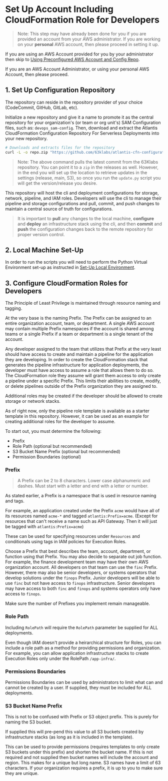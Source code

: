 # Set Up Account Including CloudFormation Role for Developers

> Note: This step may have already been done for you if you are provided an account from your AWS administrator. If you are working on your **personal** AWS account, then please proceed in setting it up.

If you are using an AWS Account provided for you by your administrator then skip to [Using Preconfigured AWS Account and Config Repo](./02-Using-Preconfigured-AWS-Account-and-Config-Repo.md).

If you are an AWS Account Administrator, or using your personal AWS Account, then please proceed.

## 1. Set Up Configuration Repository

The repository can reside in the repository provider of your choice (CodeCommit, GitHub, GitLab, etc).

Initialize a new repository and give it a name to promote it as the central repository for your organization's (or team or org unit's) SAM Configuration files, such as: `devops_sam-config`. Then, download and extract the Atlantis CloudFormation Configuration Repository For Serverless Deployments into your new repository.

```bash
# Downloads and extracts files for the repository
curl -L -o repo.zip "https://github.com/63klabs/atlantis-cfn-configuration-repo-for-serverless-deployments/archive/refs/heads/main.zip" && unzip -o repo.zip && DIR=$(ls -d */ | head -1) && mv "${DIR}docs" . && mv "${DIR}cli" . && mv "${DIR}defaults" . && mv "${DIR}README.md" . && mv "${DIR}.gitignore" . 2>/dev/null && rm -rf repo.zip && rm -rf "$DIR"
```

> Note: The above command pulls the latest commit from the 63Klabs repository. You can point it to a `zip` in the releases as well. However, in the end you will set up the location to retrieve updates in the settings (release, main, S3), so once you run the `update.py` script you will get the version/release you desire.

This repository will host the cli and deployment configurations for storage, network, pipeline, and IAM roles. Developers will use the cli to manage their pipeline and storage configurations and pull, commit, and push changes to maintain a central source of truth for configurations.

> It is important to **pull** any changes to the local machine, **configure** and **deploy** an infrastructure stack using the cli, and then **commit** and **push** the configuration changes back to the remote repository for proper version control.

## 2. Local Machine Set-Up

In order to run the scripts you will need to perform the Python Virtual Environment set-up as instructed in [Set-Up Local Environment](./00-Set-Up-Local-Environment.md).

## 3. Configure CloudFormation Roles for Developers

The Principle of Least Privilege is maintained through resource naming and tagging.

At the very base is the naming Prefix. The Prefix can be assigned to an entire organization account, team, or department. A single AWS account may contain multiple Prefix namespaces if the account is shared among teams or a single Prefix if a team or department is a single tenant of the account.

Any developer assigned to the team that utilizes that Prefix at the very least should have access to create and maintain a pipeline for the application they are developing. In order to create the CloudFormation stack that generates the pipeline infrastructure for application deployments, the developer must have access to assume a role that allows them to do so. The CloudFormation role they assume will grant them access to only create a pipeline under a specific Prefix. This limits their abilities to create, modify, or delete pipelines outside of the Prefix organization they are assigned to.

Additional roles may be created if the developer should be allowed to create storage or network stacks.

As of right now, only the pipeline role template is available as a starter template in this repository. However, it can be used as an example for creating additional roles for the developer to assume.

To start out, you must determine the following:

- Prefix
- Role Path (optional but recommended)
- S3 Bucket Name Prefix (optional but recommended)
- Permission Boundaries (optional)

### Prefix

> A Prefix can be 2 to 8 characters. Lower case alphanumeric and dashes. Must start with a letter and end with a letter or number.

As stated earlier, a Prefix is a namespace that is used in resource naming and tags.

For example, an application created under the Prefix `acme` would have all of its resources named `acme-*` and tagged `atlantis:Prefix=acme`. (Except for resources that can't receive a name such as API Gateway. Then it will just be tagged with `atlantis:Prefix=acme`)

These can be used for specifying resources under `Resources` and conditionals using tags in IAM policies for Execution Roles.

Choose a Prefix that best describes the team, account, department, or function using that Prefix. You may also decide to separate out job function. For example, the finance development team may have their own AWS organization account. All developers on that team can use the `finc` Prefix. However, there may also be senior developers, or systems operators that develop solutions under the `finops` Prefix. Junior developers will be able to use `finc` but not have access to `finops` infrastructure. Senior developers may have access to both `finc` and `finops` and systems operators only have access to `finops`.

Make sure the number of Prefixes you implement remain manageable.

### Role Path

Including `RolePath` will require the `RolePath` parameter be supplied for ALL deployments.

Even though IAM doesn't provide a heirarchical structure for Roles, you can include a role path as a method for providing permissions and organization. For example, you can allow application infrastructure stacks to create Execution Roles only under the RolePath `/app-infra/`. 

### Permissions Boundaries

Permissions Boundaries can be used by administrators to limit what can and cannot be created by a user. If supplied, they must be included for ALL deployments.

### S3 Bucket Name Prefix

This is not to be confused with Prefix or S3 object prefix. This is purely for naming the S3 bucket.

If supplied this will pre-pend this value to all S3 buckets created by infrastructure stacks (as long as it is included in the template). 

This can be used to provide permissions (requires templates to only create S3 buckets under this prefix) and shorten the bucket name. If this is not required and not supplied then bucket names will include the account and region. This makes for a unique but long name. S3 names have a limit of 63 characters. If your organization requires a prefix, it is up to you to make sure they are unique.
